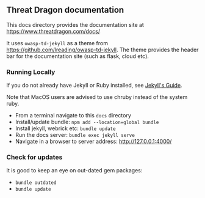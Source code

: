 ## Threat Dragon documentation
This docs directory provides the documentation site at https://www.threatdragon.com/docs/

It uses `owasp-td-jekyll` as a theme from https://github.com/lreading/owasp-td-jekyll.
The theme provides the header bar for the documentation site (such as flask, cloud etc).


### Running Locally
If you do not already have Jekyll or Ruby installed,
see [Jekyll's Guide](https://jekyllrb.com/docs/installation/).

Note that MacOS users are advised to use chruby instead of the system ruby.

* From a terminal navigate to this `docs` directory
* Install/update bundle: `npm add --location=global bundle`
* Install jekyll, webrick etc: `bundle update`
* Run the docs server: `bundle exec jekyll serve`
* Navigate in a browser to server address: http://127.0.0.1:4000/

### Check for updates
It is good to keep an eye on out-dated gem packages:

* `bundle outdated`
* `bundle update`
